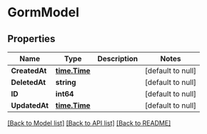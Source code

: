 # GormModel

## Properties
Name | Type | Description | Notes
------------ | ------------- | ------------- | -------------
**CreatedAt** | [**time.Time**](time.Time.md) |  | [default to null]
**DeletedAt** | **string** |  | [default to null]
**ID** | **int64** |  | [default to null]
**UpdatedAt** | [**time.Time**](time.Time.md) |  | [default to null]

[[Back to Model list]](../README.md#documentation-for-models) [[Back to API list]](../README.md#documentation-for-api-endpoints) [[Back to README]](../README.md)


